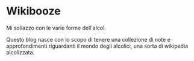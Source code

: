 # Wikibooze

Mi sollazzo con le varie forme dell'alcol. 

Questo blog nasce con lo scopo di tenere una collezione di note e approfondimenti riguardanti il mondo degli alcolici, una sorta di wikipedia alcolizzata.